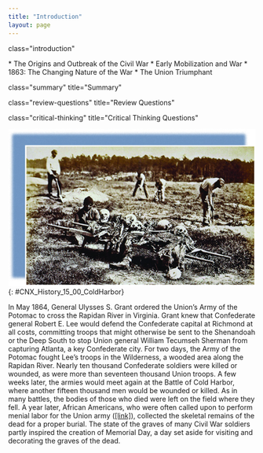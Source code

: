 ```yaml
---
title: "Introduction"
layout: page
---
```



<cnx-pi data-type="cnx.flag.introduction"> class="introduction" </cnx-pi>

<div data-type="abstract" markdown="1">
* The Origins and Outbreak of the Civil War
* Early Mobilization and War
* 1863: The Changing Nature of the War
* The Union Triumphant

</div>

<cnx-pi data-type="cnx.eoc">class="summary" title="Summary"</cnx-pi>

<cnx-pi data-type="cnx.eoc">class="review-questions" title="Review Questions"</cnx-pi>

<cnx-pi data-type="cnx.eoc">class="critical-thinking" title="Critical Thinking Questions"</cnx-pi>

 ![A photograph shows several African American men collecting the bones from a battleground in Virginia. In the foreground, one man prepares to carry away a pile of skulls and body parts.](../resources/CNX_History_15_00_ColdHarbor.jpg "This photograph by John Reekie, entitled, &#x201C;A burial party on the battle-field of Cold Harbor,&#x201D; drives home the brutality and devastation wrought by the Civil War. Here, in April 1865, African Americans collect the bones of soldiers killed in Virginia during General Ulysses S. Grant&#x2019;s Wilderness Campaign of May&#x2013;June 1864."){: #CNX_History_15_00_ColdHarbor}

In May 1864, General Ulysses S. Grant ordered the Union’s Army of the Potomac to cross the Rapidan River in Virginia. Grant knew that Confederate general Robert E. Lee would defend the Confederate capital at Richmond at all costs, committing troops that might otherwise be sent to the Shenandoah or the Deep South to stop Union general William Tecumseh Sherman from capturing Atlanta, a key Confederate city. For two days, the Army of the Potomac fought Lee’s troops in the Wilderness, a wooded area along the Rapidan River. Nearly ten thousand Confederate soldiers were killed or wounded, as were more than seventeen thousand Union troops. A few weeks later, the armies would meet again at the Battle of Cold Harbor, where another fifteen thousand men would be wounded or killed. As in many battles, the bodies of those who died were left on the field where they fell. A year later, African Americans, who were often called upon to perform menial labor for the Union army ([\[link\]](#CNX_History_15_00_ColdHarbor)), collected the skeletal remains of the dead for a proper burial. The state of the graves of many Civil War soldiers partly inspired the creation of Memorial Day, a day set aside for visiting and decorating the graves of the dead.

